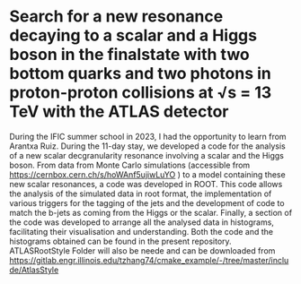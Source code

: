 #  Search for a new resonance decaying to a scalar and a Higgs boson in the finalstate with two bottom quarks and two photons in proton-proton collisions at √s = 13 TeV with the ATLAS detector

During the IFIC summer school in 2023, I had the opportunity to learn from Arantxa Ruiz. During the 11-day stay, we developed a code for the analysis of a new scalar decgranularity resonance involving a scalar and the Higgs boson. From data from Monte Carlo simulations (accessible from https://cernbox.cern.ch/s/hoWAnf5ujiwLuYO ) to a model containing these new scalar resonances, a code was developed in ROOT. This code allows the analysis of the simulated data in root format, the implementation of various triggers for the tagging of the jets and the development of code to match the b-jets as coming from the Higgs or the scalar. Finally, a section of the code was developed to arrange all the analysed data in histograms, facilitating their visualisation and understanding. Both the code and the histograms obtained can be found in the present repository. ATLASRootStyle Folder will also be neede and can be downloaded from https://gitlab.engr.illinois.edu/tzhang74/cmake_example/-/tree/master/include/AtlasStyle
